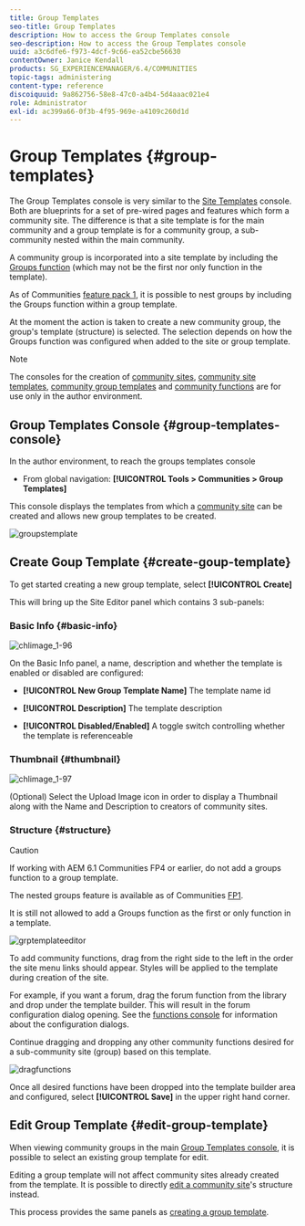 ```yaml
---
title: Group Templates
seo-title: Group Templates
description: How to access the Group Templates console
seo-description: How to access the Group Templates console
uuid: a3c6dfe6-f973-4dcf-9c66-ea52cbe56630
contentOwner: Janice Kendall
products: SG_EXPERIENCEMANAGER/6.4/COMMUNITIES
topic-tags: administering
content-type: reference
discoiquuid: 9a862756-58e8-47c0-a4b4-5d4aaac021e4
role: Administrator
exl-id: ac399a66-0f3b-4f95-969e-a4109c260d1d
---
```

# Group Templates {#group-templates}

The Group Templates console is very similar to the [Site Templates](sites.md) console. Both are blueprints for a set of pre-wired pages and features which form a community site. The difference is that a site template is for the main community and a group template is for a community group, a sub-community nested within the main community.

A community group is incorporated into a site template by including the [Groups function](functions.md#groups-function) (which may not be the first nor only function in the template).

As of Communities [feature pack 1](deploy-communities.md#latestfeaturepack), it is possible to nest groups by including the Groups function within a group template.

At the moment the action is taken to create a new community group, the group's template (structure) is selected. The selection depends on how the Groups function was configured when added to the site or group template.

>[!NOTE]
>
>The consoles for the creation of [community sites](sites-console.md), [community site templates](sites.md), [community group templates](tools-groups.md) and [community functions](functions.md) are for use only in the author environment.

## Group Templates Console {#group-templates-console}

In the author environment, to reach the groups templates console

* From global navigation: **[!UICONTROL Tools > Communities > Group Templates]**

This console displays the templates from which a [community site](sites-console.md) can be created and allows new group templates to be created.

![groupstemplate](assets/groupstemplate.png)

## Create Goup Template {#create-goup-template}

To get started creating a new group template, select **[!UICONTROL Create]**

This will bring up the Site Editor panel which contains 3 sub-panels:

### Basic Info {#basic-info}

![chlimage_1-96](assets/chlimage_1-96.png)

On the Basic Info panel, a name, description and whether the template is enabled or disabled are configured:

* **[!UICONTROL New Group Template Name]** 
  The template name id

* **[!UICONTROL Description]** 
  The template description

* **[!UICONTROL Disabled/Enabled]** 
  A toggle switch controlling whether the template is referenceable

### Thumbnail {#thumbnail}

![chlimage_1-97](assets/chlimage_1-97.png)

(Optional) Select the Upload Image icon in order to display a Thumbnail along with the Name and Description to creators of community sites.

### Structure {#structure}

>[!CAUTION]
>
>If working with AEM 6.1 Communities FP4 or earlier, do not add a groups function to a group template.
>
>The nested groups feature is available as of Communities [FP1](communities.md#latestfeaturepack).
>
>It is still not allowed to add a Groups function as the first or only function in a template.

![grptemplateeditor](assets/grptemplateeditor.png)

To add community functions, drag from the right side to the left in the order the site menu links should appear. Styles will be applied to the template during creation of the site.

For example, if you want a forum, drag the forum function from the library and drop under the template builder. This will result in the forum configuration dialog opening. See the [functions console](functions.md) for information about the configuration dialogs.

Continue dragging and dropping any other community functions desired for a sub-community site (group) based on this template.

![dragfunctions](assets/dragfunctions.png)

Once all desired functions have been dropped into the template builder area and configured, select **[!UICONTROL Save]** in the upper right hand corner.

## Edit Group Template {#edit-group-template}

When viewing community groups in the main [Group Templates console](#group-templates-console), it is possible to select an existing group template for edit.

Editing a group template will not affect community sites already created from the template. It is possible to directly [edit a community site](sites-console.md#modify-structure)'s structure instead.

This process provides the same panels as [creating a group template](#create-goup-template).
